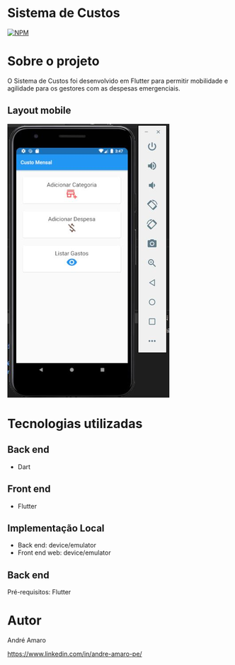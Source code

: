# Sistema de Custos

[![NPM](https://img.shields.io/npm/l/react)](https://github.com/andresilvape/eventos/blob/add-license-1/LICENSE)

# Sobre o projeto

O Sistema de Custos foi desenvolvido em Flutter para permitir mobilidade e agilidade para os gestores com as despesas emergenciais.

## Layout mobile
![Alt text](https://github.com/andresilvape/assets/blob/main/custos.JPG?raw=true")


# Tecnologias utilizadas
## Back end
- Dart
## Front end
- Flutter

## Implementação Local
- Back end: device/emulator
- Front end web: device/emulator

## Back end
Pré-requisitos: Flutter

# Autor

André Amaro

https://www.linkedin.com/in/andre-amaro-pe/
